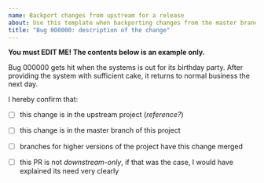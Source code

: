 ```yaml
---
name: Backport changes from upstream for a release
about: Use this template when backporting changes from the master branch to a release.
title: "Bug 000000: description of the change"
---
```


**You must EDIT ME! The contents below is an example only.**

Bug 000000 gets hit when the systems is out for its birthday party. After
providing the system with sufficient cake, it returns to normal business the
next day.

I hereby confirm that:

- [ ] this change is in the upstream project (*reference?*)
- [ ] this change is in the master branch of this project
- [ ] branches for higher versions of the project have this change merged
- [ ] this PR is not *downstream-only*, if that was the case, I would have
  explained its need very clearly

